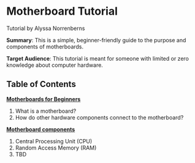 # Motherboard Tutorial

Tutorial by Alyssa Norrenberns

**Summary**: This is a simple, beginner-friendly guide to the purpose and components of motherboards.

**Target Audience**: This tutorial is meant for someone with limited or zero knowledge about computer hardware.

## Table of Contents

[**Motherboards for Beginners**](/motherboard.md)
1. What is a motherboard?
2. How do other hardware components connect to the motherboard?

[**Motherboard components**](/motherboard-components.md)
1. Central Processing Unit (CPU)
2. Random Access Memory (RAM)
3. TBD
